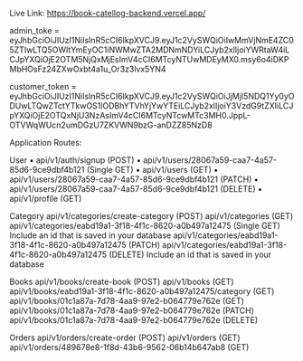 Live Link: https://book-catellog-backend.vercel.app/

admin_toke = eyJhbGciOiJIUzI1NiIsInR5cCI6IkpXVCJ9.eyJ1c2VySWQiOiIwMmVjNmE4ZC05ZTIwLTQ5OWItYmEyOC1iNWMwZTA2MDNmNDYiLCJyb2xlIjoiYWRtaW4iLCJpYXQiOjE2OTM5NjQxMjEsImV4cCI6MTcyNTUwMDEyMX0.msy6o4iDKPMbHOsFz24ZXwOxbt4a1u_Or3z3lvx5YN4

customer_token = eyJhbGciOiJIUzI1NiIsInR5cCI6IkpXVCJ9.eyJ1c2VySWQiOiJjMjI5NDQ1Yy0yODUwLTQwZTctYTkwOS1lODBhYTVhYjYwYTEiLCJyb2xlIjoiY3VzdG9tZXIiLCJpYXQiOjE2OTQxNjU3NzAsImV4cCI6MTcyNTcwMTc3MH0.JppL-OTVWqWUcn2umDGzU7ZKVWN9bzG-anDZZ85NzD8

Application Routes:

User
▪ api/v1/auth/signup (POST)
▪ api/v1/users/28067a59-caa7-4a57-85d6-9ce9dbf4b121 (Single GET)
▪ api/v1/users (GET)
▪ api/v1/users/28067a59-caa7-4a57-85d6-9ce9dbf4b121 (PATCH)
▪ api/v1/users/28067a59-caa7-4a57-85d6-9ce9dbf4b121 (DELETE)
▪ api/v1/profile (GET)

Category
api/v1/categories/create-category (POST)
api/v1/categories (GET)
api/v1/categories/eabd19a1-3f18-4f1c-8620-a0b497a12475 (Single GET) Include an id that is saved in your database
api/v1/categories/eabd19a1-3f18-4f1c-8620-a0b497a12475 (PATCH)
api/v1/categories/eabd19a1-3f18-4f1c-8620-a0b497a12475 (DELETE) Include an id that is saved in your database

Books
api/v1/books/create-book (POST)
api/v1/books (GET)
api/v1/books/eabd19a1-3f18-4f1c-8620-a0b497a12475/category (GET)
api/v1/books/01c1a87a-7d78-4aa9-97e2-b064779e762e (GET)
api/v1/books/01c1a87a-7d78-4aa9-97e2-b064779e762e (PATCH)
api/v1/books/01c1a87a-7d78-4aa9-97e2-b064779e762e (DELETE)

Orders
api/v1/orders/create-order (POST)
api/v1/orders (GET)
api/v1/orders/489678e8-1f8d-43b6-9562-06b14b647ab8 (GET)
